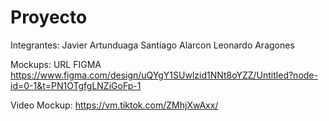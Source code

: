 # Proyecto

Integrantes:
Javier Artunduaga
Santiago Alarcon
Leonardo Aragones

Mockups: URL FIGMA    https://www.figma.com/design/uQYgY1SUwlzid1NNt8oYZZ/Untitled?node-id=0-1&t=PN1OTgfgLNZiGoFp-1

Video Mockup: https://vm.tiktok.com/ZMhjXwAxx/
